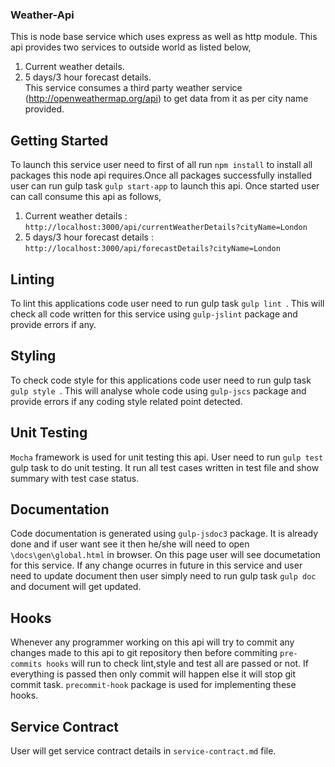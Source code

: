 ### Weather-Api
This is node base service which uses express as well as http module. This api provides two services to outside world as listed below,<br />
1) Current weather details.<br />
2) 5 days/3 hour forecast details.<br />
This service consumes a third party weather service (http://openweathermap.org/api) to get data from it as per city name provided.

## Getting Started
To launch this service user need to first of all run ```npm install``` to install all packages this node api requires.Once all packages successfully installed user can run gulp task ``` gulp start-app ``` to launch this api. Once started user can call consume this api as follows,<br />
1) Current weather details : ```http://localhost:3000/api/currentWeatherDetails?cityName=London```  <br />
2) 5 days/3 hour forecast details : ```http://localhost:3000/api/forecastDetails?cityName=London``` <br />

## Linting
To lint this applications code user need to run gulp task ```gulp lint ```. This will check all code written for this service using ```gulp-jslint``` package and provide errors if any.

## Styling
To check code style for this applications code user need to run gulp task ```gulp style ```. This will analyse whole code using ```gulp-jscs``` package and provide errors if any coding style related point detected.

## Unit Testing
```Mocha``` framework is used for unit testing this api. User need to run ```gulp test``` gulp task to do unit testing. It run all test cases written in test file and show summary with test case status.

## Documentation
Code documentation is generated using ```gulp-jsdoc3``` package. It is already done and if user want see it then he/she will need to open ```\docs\gen\global.html``` in browser. On this page user will see documetation for this service. If any change ocurres in future in this service and user need to update document then user simply need to run gulp task ```gulp doc``` and document will get updated.

## Hooks
Whenever any programmer working on this api will try to commit any changes made to this api to git repository then before commiting ```pre-commits hooks``` will run to check lint,style and test all are passed or not. If everything is passed then only commit will happen else it will stop git commit task. ```precommit-hook``` package is used for implementing these hooks.

## Service Contract
User will get service contract details in ```service-contract.md``` file.
